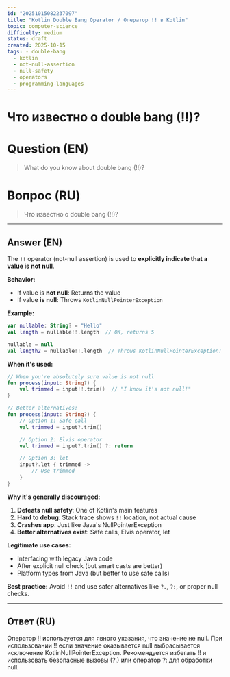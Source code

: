 ```yaml
---
id: "20251015082237097"
title: "Kotlin Double Bang Operator / Оператор !! в Kotlin"
topic: computer-science
difficulty: medium
status: draft
created: 2025-10-15
tags: - double-bang
  - kotlin
  - not-null-assertion
  - null-safety
  - operators
  - programming-languages
---
```

# Что известно о double bang (!!)?

# Question (EN)
> What do you know about double bang (!!)?

# Вопрос (RU)
> Что известно о double bang (!!)?

---

## Answer (EN)

The `!!` operator (not-null assertion) is used to **explicitly indicate that a value is not null**.

**Behavior:**
- If value is **not null**: Returns the value
- If value **is null**: Throws `KotlinNullPointerException`

**Example:**
```kotlin
var nullable: String? = "Hello"
val length = nullable!!.length  // OK, returns 5

nullable = null
val length2 = nullable!!.length  // Throws KotlinNullPointerException!
```

**When it's used:**

```kotlin
// When you're absolutely sure value is not null
fun process(input: String?) {
    val trimmed = input!!.trim()  // "I know it's not null!"
}

// Better alternatives:
fun process(input: String?) {
    // Option 1: Safe call
    val trimmed = input?.trim()

    // Option 2: Elvis operator
    val trimmed = input?.trim() ?: return

    // Option 3: let
    input?.let { trimmed ->
        // Use trimmed
    }
}
```

**Why it's generally discouraged:**

1. **Defeats null safety**: One of Kotlin's main features
2. **Hard to debug**: Stack trace shows `!!` location, not actual cause
3. **Crashes app**: Just like Java's NullPointerException
4. **Better alternatives exist**: Safe calls, Elvis operator, let

**Legitimate use cases:**

- Interfacing with legacy Java code
- After explicit null check (but smart casts are better)
- Platform types from Java (but better to use safe calls)

**Best practice:** Avoid `!!` and use safer alternatives like `?.`, `?:`, or proper null checks.

---

## Ответ (RU)

Оператор !! используется для явного указания, что значение не null. При использовании !! если значение оказывается null выбрасывается исключение KotlinNullPointerException. Рекомендуется избегать !! и использовать безопасные вызовы (?.) или оператор ?: для обработки null.

